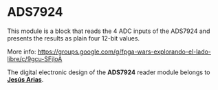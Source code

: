 # ADS7924
This module is a block that reads the 4 ADC inputs of the ADS7924 and presents the results as plain four 12-bit values.

More info: https://groups.google.com/g/fpga-wars-explorando-el-lado-libre/c/9gcu-SFjloA

The digital electronic design of the **ADS7924** reader module belongs to **[Jesús Arias](https://www.ele.uva.es/~jesus/)**.
